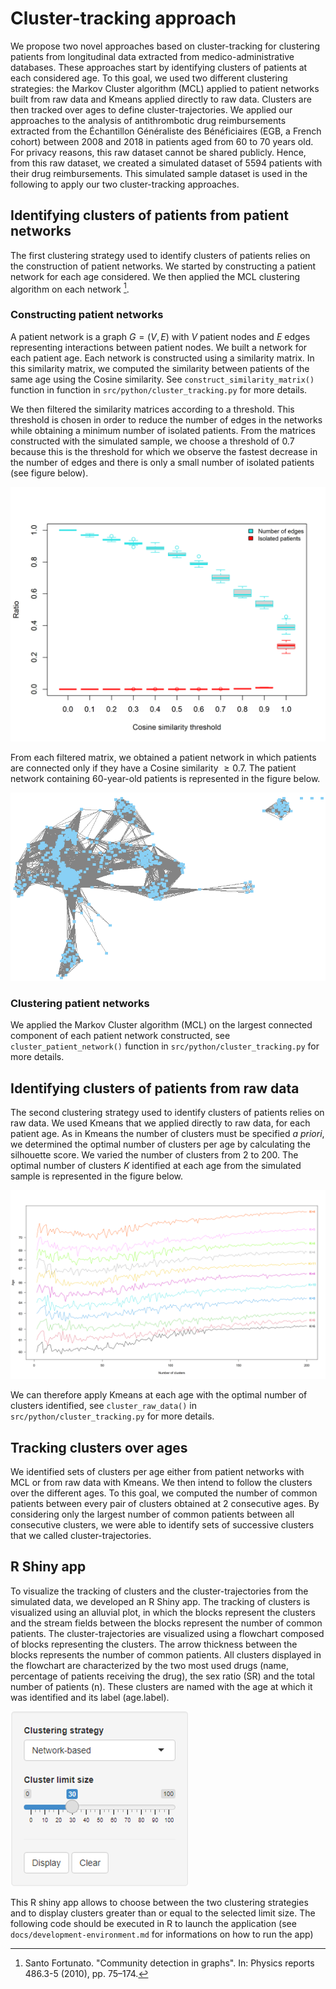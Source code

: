 # Cluster-tracking approach

We propose two novel approaches based on cluster-tracking for clustering patients from longitudinal data extracted from medico-administrative databases. These approaches start by identifying clusters of patients at each considered age. To this goal, we used two different clustering strategies: the Markov Cluster algorithm (MCL) applied to patient networks built from raw data and Kmeans applied directly to raw data. Clusters are then tracked over ages to define cluster-trajectories. We applied our approaches to the analysis of antithrombotic drug reimbursements extracted from the Échantillon Généraliste des Bénéficiaires (EGB, a French cohort) between 2008 and 2018 in patients aged from 60 to 70 years old. For privacy reasons, this raw dataset cannot be shared publicly. Hence, from this raw dataset, we created a simulated dataset of 5594 patients with their drug reimbursements. This simulated sample dataset is used in the following to apply our two cluster-tracking approaches.

## Identifying clusters of patients from patient networks

The first clustering strategy used to identify clusters of patients relies on the construction of patient networks. We started by constructing a patient network for each age considered. We then applied the MCL clustering algorithm on each network [^1].

### Constructing patient networks

A patient network is a graph $G = (V,E)$ with $V$ patient nodes and $E$ edges representing interactions between patient nodes. We built a network for each patient age. Each network is constructed using a similarity matrix. In this similarity matrix, we computed the similarity between patients of the same age using the Cosine similarity. See `construct_similarity_matrix()` function in function in `src/python/cluster_tracking.py` for more details.

We then filtered the similarity matrices according to a threshold. This threshold is chosen in order to reduce the number of edges in the networks while obtaining a minimum number of isolated patients. From the matrices constructed with the simulated sample, we choose a threshold of 0.7 because this is the threshold for which we observe the fastest decrease in the number of edges and there is only a small number of isolated patients (see figure below).

![cosine threshold](../assets/cosine_threshold.png)

From each filtered matrix, we obtained a patient network in which patients are connected only if they have a Cosine similarity $\ge 0.7$. The patient network containing 60-year-old patients is represented in the figure below.

![Network at age 60](../assets/network_60.png)

### Clustering patient networks

We applied the Markov Cluster algorithm (MCL) on the largest connected component of each patient network constructed, see `cluster_patient_network()` function in `src/python/cluster_tracking.py` for more details.

## Identifying clusters of patients from raw data

The second clustering strategy used to identify clusters of patients relies on raw data. We used Kmeans that we applied directly to raw data, for each patient age. As in Kmeans the number of clusters must be specified *a priori*, we determined the optimal number of clusters per age by calculating the silhouette score. We varied the number of clusters from 2 to 200. The optimal number of clusters $K$ identified at each age from the simulated sample is represented in the figure below.

![example visualization](../assets/silhouette_raw.png)

We can therefore apply Kmeans at each age with the optimal number of clusters identified, see `cluster_raw_data()` in `src/python/cluster_tracking.py` for more details.

## Tracking clusters over ages

We identified sets of clusters per age either from patient networks with MCL or from raw data with Kmeans. We then intend to follow the clusters over the different ages. To this goal, we computed the number of common patients between every pair of clusters obtained at 2 consecutive ages. By considering only the largest number of common patients between all consecutive clusters, we were able to identify sets of successive clusters that we called cluster-trajectories.

## R Shiny app

To visualize the tracking of clusters and the cluster-trajectories from the simulated data, we developed an R Shiny app. The tracking of clusters is visualized using an alluvial plot, in which the blocks represent the clusters and the stream fields between the blocks represent the number of common patients. The cluster-trajectories are visualized using a flowchart composed of blocks representing the clusters. The arrow thickness between the blocks represents the number of common patients. All clusters displayed in the flowchart are characterized by the two most used drugs (name, percentage of patients receiving the drug), the sex ratio (SR) and the total number of patients (n). These clusters are named with the age at which it was identified and its label (age.label).

![example visualization](../assets/shiny_prog.png)

This R shiny app allows to choose between the two clustering strategies and to display clusters greater than or equal to the selected limit size. The following code should be executed in R to launch the application (see `docs/development-environment.md` for informations on how to run the app)

[^1]: Santo Fortunato. "Community detection in graphs". In: Physics reports 486.3-5 (2010), pp. 75–174.
